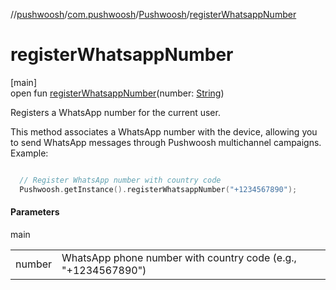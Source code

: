 //[pushwoosh](../../../index.md)/[com.pushwoosh](../index.md)/[Pushwoosh](index.md)/[registerWhatsappNumber](register-whatsapp-number.md)

# registerWhatsappNumber

[main]\
open fun [registerWhatsappNumber](register-whatsapp-number.md)(number: [String](https://developer.android.com/reference/kotlin/java/lang/String.html))

Registers a WhatsApp number for the current user. 

 This method associates a WhatsApp number with the device, allowing you to send WhatsApp messages through Pushwoosh multichannel campaigns.  Example: 

```kotlin

  // Register WhatsApp number with country code
  Pushwoosh.getInstance().registerWhatsappNumber("+1234567890");

```

#### Parameters

main

| | |
|---|---|
| number | WhatsApp phone number with country code (e.g., &quot;+1234567890&quot;) |
